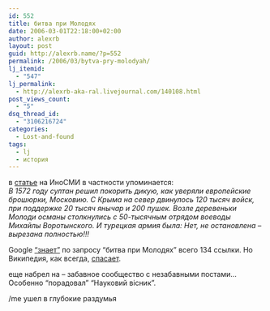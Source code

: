 ```yaml
---
id: 552
title: битва при Молодях
date: 2006-03-01T22:18:00+02:00
author: alexrb
layout: post
guid: http://alexrb.name/?p=552
permalink: /2006/03/bytva-pry-molodyah/
lj_itemid:
  - "547"
lj_permalink:
  - http://alexrb-aka-ral.livejournal.com/140108.html
post_views_count:
  - "5"
dsq_thread_id:
  - "3106216724"
categories:
  - Lost-and-found
tags:
  - lj
  - история
---
```

в [статье](http://www.inosmi.ru/translation/224906.html) на ИноСМИ в частности упоминается:  
_В 1572 году султан решил покорить дикую, как уверяли европейские брошюрки, Московию. С Крыма на север двинулось 120 тысяч войск, при поддержке 20 тысяч янычар и 200 пушек. Возле деревеньки Молоди османы столкнулись с 50-тысячным отрядом воеводы Михайлы Воротынского. И турецкая армия была: Нет, не остановлена &#8211; вырезана полностью!!!_

Google <a href="http://www.google.com/search?hl=uk&#038;q=%22%D0%B1%D0%B8%D1%82%D0%B2%D0%B0+%D0%BF%D1%80%D0%B8+%D0%9C%D0%BE%D0%BB%D0%BE%D0%B4%D1%8F%D1%85%22&#038;btnG=%D0%9F%D0%BE%D1%88%D1%83%D0%BA+%D1%83+Google" target="_blank">&#8220;знает&#8221;</a> по запросу &#8220;битва при Молодях&#8221; всего 134 ссылки. Но Википедия, как всегда, <a href="http://www.google.com/url?sa=t&#038;ct=res&#038;cd=1&#038;url=http%3A//ru.wikipedia.org/wiki/%25D0%2591%25D0%25B8%25D1%2582%25D0%25B2%25D0%25B0_%25D0%25BF%25D1%2580%25D0%25B8_%25D0%259C%25D0%25BE%25D0%25BB%25D0%25BE%25D0%25B4%25D1%258F%25D1%2585&#038;ei=_wcGROqEMaHQQtfzsbgO&#038;sig2=zfD_Of-R_xjLNEqmwMp7Cg" target="_blank">спасает</a>.

еще набрел на <lj comm="science_freaks"> &#8211; забавное сообщество с незабавными постами&#8230; Особенно &#8220;порадовал&#8221; &#8220;Науковий вісник&#8221;.

/me ушел в глубокие раздумья